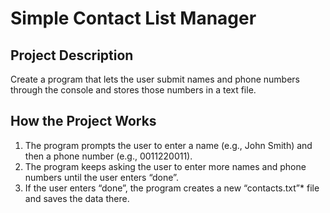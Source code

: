 # Simple Contact List Manager

## Project Description

Create a program that lets the user submit names and phone numbers through the console and stores those numbers in a text file.

## How the Project Works

1. The program prompts the user to enter a name (e.g., John Smith) and then a phone number (e.g., 0011220011).
2. The program keeps asking the user to enter more names and phone numbers until the user enters “done”.
3. If the user enters “done”, the program creates a new “contacts.txt”* file and saves the data there.
